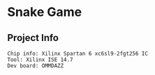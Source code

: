 # Snake Game
## Project Info
```
Chip info: Xilinx Spartan 6 xc6sl9-2fgt256 IC
Tool: Xilinx ISE 14.7
Dev board: OMMDAZZ
```
